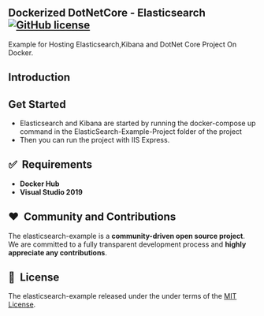 

## Dockerized DotNetCore - Elasticsearch [![GitHub license](https://img.shields.io/github/license/berkayalcin/elasticsearch-example.svg)](LICENSE) 

Example for Hosting Elasticsearch,Kibana and DotNet Core Project On Docker.

## Introduction



## Get Started

 - Elasticsearch and Kibana are started by running the docker-compose up
   command in the ElasticSearch-Example-Project folder of the project
- Then you can run the project with IIS Express.

## ✅&nbsp; Requirements

 - **Docker Hub**
 - **Visual Studio 2019**


## ❤️&nbsp; Community and Contributions

The elasticsearch-example is a **community-driven open source project**. We are committed to a fully transparent development process and **highly appreciate any contributions**. 

## 📘&nbsp; License
The elasticsearch-example released under the under terms of the [MIT License](LICENSE).
